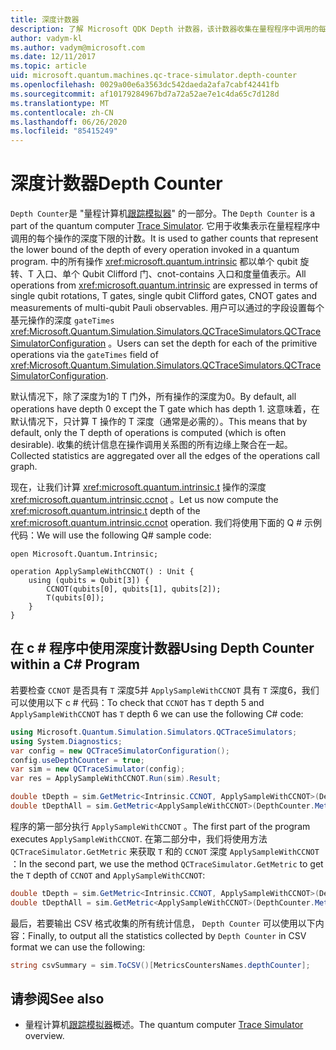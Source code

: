 ```yaml
---
title: 深度计数器
description: 了解 Microsoft QDK Depth 计数器，该计数器收集在量程程序中调用的每个操作的深度计数。
author: vadym-kl
ms.author: vadym@microsoft.com
ms.date: 12/11/2017
ms.topic: article
uid: microsoft.quantum.machines.qc-trace-simulator.depth-counter
ms.openlocfilehash: 0029a00e6a3563dc542daeda2afa7cabf42441fb
ms.sourcegitcommit: af10179284967bd7a72a52ae7e1c4da65c7d128d
ms.translationtype: MT
ms.contentlocale: zh-CN
ms.lasthandoff: 06/26/2020
ms.locfileid: "85415249"
---
```

# <a name="depth-counter"></a><span data-ttu-id="5ff42-103">深度计数器</span><span class="sxs-lookup"><span data-stu-id="5ff42-103">Depth Counter</span></span>

<span data-ttu-id="5ff42-104">`Depth Counter`是 "量程计算机[跟踪模拟器](xref:microsoft.quantum.machines.qc-trace-simulator.intro)" 的一部分。</span><span class="sxs-lookup"><span data-stu-id="5ff42-104">The `Depth Counter` is a part of the quantum computer [Trace Simulator](xref:microsoft.quantum.machines.qc-trace-simulator.intro).</span></span>
<span data-ttu-id="5ff42-105">它用于收集表示在量程程序中调用的每个操作的深度下限的计数。</span><span class="sxs-lookup"><span data-stu-id="5ff42-105">It is used to gather counts that represent the lower bound of the depth of every operation invoked in a quantum program.</span></span> <span data-ttu-id="5ff42-106">中的所有操作 <xref:microsoft.quantum.intrinsic> 都以单个 qubit 旋转、T 入口、单个 Qubit Clifford 门、cnot-contains 入口和度量值表示。</span><span class="sxs-lookup"><span data-stu-id="5ff42-106">All operations from <xref:microsoft.quantum.intrinsic> are expressed in terms of single qubit rotations, T gates, single qubit Clifford gates, CNOT gates and measurements of multi-qubit Pauli observables.</span></span> <span data-ttu-id="5ff42-107">用户可以通过的字段设置每个基元操作的深度 `gateTimes` <xref:Microsoft.Quantum.Simulation.Simulators.QCTraceSimulators.QCTraceSimulatorConfiguration> 。</span><span class="sxs-lookup"><span data-stu-id="5ff42-107">Users can set the depth for each of the primitive operations via the `gateTimes` field of <xref:Microsoft.Quantum.Simulation.Simulators.QCTraceSimulators.QCTraceSimulatorConfiguration>.</span></span>

<span data-ttu-id="5ff42-108">默认情况下，除了深度为1的 T 门外，所有操作的深度为0。</span><span class="sxs-lookup"><span data-stu-id="5ff42-108">By default, all operations have depth 0 except the T gate which has depth 1.</span></span> <span data-ttu-id="5ff42-109">这意味着，在默认情况下，只计算 T 操作的 T 深度（通常是必需的）。</span><span class="sxs-lookup"><span data-stu-id="5ff42-109">This means that by default, only the T depth of operations is computed (which is often desirable).</span></span> <span data-ttu-id="5ff42-110">收集的统计信息在操作调用关系图的所有边缘上聚合在一起。</span><span class="sxs-lookup"><span data-stu-id="5ff42-110">Collected statistics are aggregated over all the edges of the operations call graph.</span></span> 

<span data-ttu-id="5ff42-111">现在，让我们计算 <xref:microsoft.quantum.intrinsic.t> 操作的深度 <xref:microsoft.quantum.intrinsic.ccnot> 。</span><span class="sxs-lookup"><span data-stu-id="5ff42-111">Let us now compute the <xref:microsoft.quantum.intrinsic.t> depth of the <xref:microsoft.quantum.intrinsic.ccnot> operation.</span></span> <span data-ttu-id="5ff42-112">我们将使用下面的 Q # 示例代码：</span><span class="sxs-lookup"><span data-stu-id="5ff42-112">We will use the following Q# sample code:</span></span>

```qsharp
open Microsoft.Quantum.Intrinsic;

operation ApplySampleWithCCNOT() : Unit {
    using (qubits = Qubit[3]) {
        CCNOT(qubits[0], qubits[1], qubits[2]);
        T(qubits[0]);
    }
}
```

## <a name="using-depth-counter-within-a-c-program"></a><span data-ttu-id="5ff42-113">在 c # 程序中使用深度计数器</span><span class="sxs-lookup"><span data-stu-id="5ff42-113">Using Depth Counter within a C# Program</span></span>

<span data-ttu-id="5ff42-114">若要检查 `CCNOT` 是否具有 `T` 深度5并 `ApplySampleWithCCNOT` 具有 `T` 深度6，我们可以使用以下 c # 代码：</span><span class="sxs-lookup"><span data-stu-id="5ff42-114">To check that `CCNOT` has `T` depth 5 and `ApplySampleWithCCNOT` has `T` depth 6 we can use the following C# code:</span></span>

```csharp
using Microsoft.Quantum.Simulation.Simulators.QCTraceSimulators;
using System.Diagnostics;
var config = new QCTraceSimulatorConfiguration();
config.useDepthCounter = true;
var sim = new QCTraceSimulator(config);
var res = ApplySampleWithCCNOT.Run(sim).Result;

double tDepth = sim.GetMetric<Intrinsic.CCNOT, ApplySampleWithCCNOT>(DepthCounter.Metrics.Depth);
double tDepthAll = sim.GetMetric<ApplySampleWithCCNOT>(DepthCounter.Metrics.Depth);
```

<span data-ttu-id="5ff42-115">程序的第一部分执行 `ApplySampleWithCCNOT` 。</span><span class="sxs-lookup"><span data-stu-id="5ff42-115">The first part of the program executes `ApplySampleWithCCNOT`.</span></span> <span data-ttu-id="5ff42-116">在第二部分中，我们将使用方法 `QCTraceSimulator.GetMetric` 来获取 `T` 和的 `CCNOT` 深度 `ApplySampleWithCCNOT` ：</span><span class="sxs-lookup"><span data-stu-id="5ff42-116">In the second part, we use the method `QCTraceSimulator.GetMetric` to get the `T` depth of `CCNOT` and `ApplySampleWithCCNOT`:</span></span> 

```csharp
double tDepth = sim.GetMetric<Intrinsic.CCNOT, ApplySampleWithCCNOT>(DepthCounter.Metrics.Depth);
double tDepthAll = sim.GetMetric<ApplySampleWithCCNOT>(DepthCounter.Metrics.Depth);
```

<span data-ttu-id="5ff42-117">最后，若要输出 CSV 格式收集的所有统计信息， `Depth Counter` 可以使用以下内容：</span><span class="sxs-lookup"><span data-stu-id="5ff42-117">Finally, to output all the statistics collected by `Depth Counter` in CSV format we can use the following:</span></span>
```csharp
string csvSummary = sim.ToCSV()[MetricsCountersNames.depthCounter];
```

## <a name="see-also"></a><span data-ttu-id="5ff42-118">请参阅</span><span class="sxs-lookup"><span data-stu-id="5ff42-118">See also</span></span> ##

- <span data-ttu-id="5ff42-119">量程计算机[跟踪模拟器](xref:microsoft.quantum.machines.qc-trace-simulator.intro)概述。</span><span class="sxs-lookup"><span data-stu-id="5ff42-119">The quantum computer [Trace Simulator](xref:microsoft.quantum.machines.qc-trace-simulator.intro) overview.</span></span>
